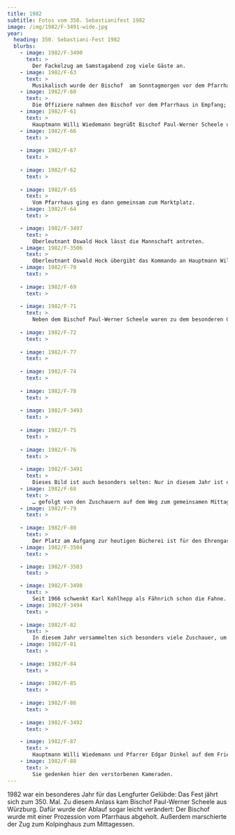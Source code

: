 ```yaml
---
title: 1982
subtitle: Fotos vom 350. Sebastianifest 1982
image: /img/1982/F-3491-wide.jpg
year:
  heading: 350. Sebastiani-Fest 1982
  blurbs:
    - image: 1982/F-3490
      text: >
        Der Fackelzug am Samstagabend zog viele Gäste an.
    - image: 1982/F-63
      text: >
        Musikalisch wurde der Bischof  am Sonntagmorgen vor dem Pfarrhaus begrüßt.
    - image: 1982/F-60
      text: >
        Die Offiziere nahmen den Bischof vor dem Pfarrhaus in Empfang; V.l.n.r.: Oberleutnant Oswald Hock, Tambourmajor Hans Kohlhepp, Fähnrich Karl Kohlhepp, Leutnant Franz Seitz und Leutnant Josef Baumann.
    - image: 1982/F-61
      text: >
        Hauptmann Willi Wiedemann begrüßt Bischof Paul-Werner Scheele und Pfarrer Edgar Dinkel.
    - image: 1982/F-66
      text: >
        
    - image: 1982/F-67
      text: >
        
    - image: 1982/F-62
      text: >
        
    - image: 1982/F-65
      text: >
        Vom Pfarrhaus ging es dann gemeinsam zum Marktplatz.
    - image: 1982/F-64
      text: >

    - image: 1982/F-3497
      text: >
        Oberleutnant Oswald Hock lässt die Mannschaft antreten.
    - image: 1982/F-3506
      text: >
        Oberleutnant Oswald Hock übergibt das Kommando an Hauptmann Willi Wiedemann.
    - image: 1982/F-70
      text: >
        
    - image: 1982/F-69
      text: >
        
    - image: 1982/F-71
      text: >
        Neben dem Bischof Paul-Werner Scheele waren zu dem besonderen Gottesdienst noch viele Geistliche versammelt.
        
    - image: 1982/F-72
      text: >
        
    - image: 1982/F-77
      text: >
        
    - image: 1982/F-74
      text: >
        
    - image: 1982/F-78
      text: >
        
    - image: 1982/F-3493
      text: >
        
    - image: 1982/F-75
      text: >
        
    - image: 1982/F-76
      text: >
        
    - image: 1982/F-3491
      text: >
        Dieses Bild ist auch besonders selten: Nur in diesem Jahr ist der Festzug ans Kolpinghaus marschiert …
    - image: 1982/F-68
      text: >
        … gefolgt von den Zuschauern auf dem Weg zum gemeinsamen Mittagessen.
    - image: 1982/F-79
      text: >
        
    - image: 1982/F-80
      text: >
        Der Platz am Aufgang zur heutigen Bücherei ist für den Ehrengast reserviert.
    - image: 1982/F-3504
      text: >

    - image: 1982/F-3503
      text: >

    - image: 1982/F-3498
      text: >
        Seit 1966 schwenkt Karl Kohlhepp als Fähnrich schon die Fahne. 1982 war sein vorletztes Jahr als Fähnrich.
    - image: 1982/F-3494
      text: >
        
    - image: 1982/F-82
      text: >
        In diesem Jahr versammelten sich besonders viele Zuschauer, um das Fahnenschwenken zu beobachten.
    - image: 1982/F-81
      text: >
        
    - image: 1982/F-84
      text: >
        
    - image: 1982/F-85
      text: >
        
    - image: 1982/F-86
      text: >
        
    - image: 1982/F-3492
      text: >        

    - image: 1982/F-87
      text: >    
        Hauptmann Willi Wiedemann und Pfarrer Edgar Dinkel auf dem Friedhof beim Kriegerdenkmal.
    - image: 1982/F-88
      text: >   
        Sie gedenken hier den verstorbenen Kameraden.
---
```


1982 war ein besonderes Jahr für das Lengfurter Gelübde: Das Fest jährt sich zum 350. Mal. Zu diesem Anlass kam Bischof Paul-Werner Scheele aus Würzburg. Dafür wurde der Ablauf sogar leicht verändert: Der Bischof wurde mit einer Prozession vom Pfarrhaus abgeholt. Außerdem marschierte der Zug zum Kolpinghaus zum Mittagessen.
